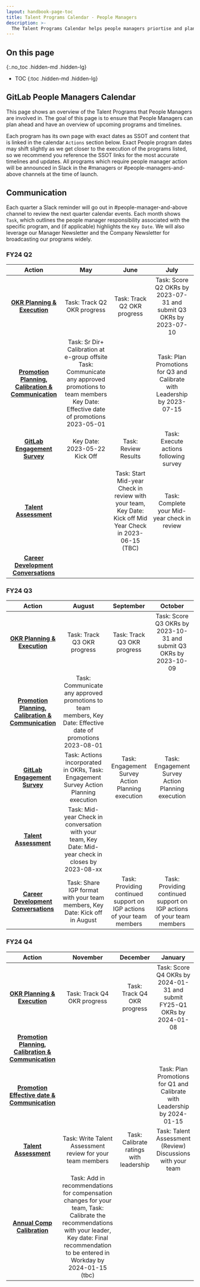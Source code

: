 ```yaml
---
layout: handbook-page-toc
title: Talent Programs Calendar - People Managers
description: >-
  The Talent Programs Calendar helps people managers priortise and plan ahead. It is the one overview that shows all Talent Programs that require people manager input and execution. 
---
```


## On this page
{:.no_toc .hidden-md .hidden-lg}

- TOC
{:toc .hidden-md .hidden-lg}

## GitLab People Managers Calendar 

This page shows an overview of the Talent Programs that People Managers are involved in. The goal of this page is to ensure that People Managers can plan ahead and have an overview of upcoming programs and timelines.

Each program has its own page with exact dates as SSOT and content that is linked in the calendar `Actions` section below. Exact People program dates may shift slightly as we get closer to the execution of the programs listed, so we recommend you reference the SSOT links for the most accurate timelines and updates. All programs which require people manager action will be announced in Slack in the #managers or #people-managers-and-above channels at the time of launch.

## Communication

Each quarter a Slack reminder will go out in #people-manager-and-above channel to review the next quarter calendar events. Each month shows `Task`, which outlines the people manager responsibility associated with the specific program, and (if applicable) highlights the `Key Date`. We will also leverage our Manager Newsletter and the Company Newsletter for broadcasting our programs widely. 

### FY24 Q2

| **Action**                             | **May**                                | **June**                         | **July**           |
|:--------------------------------------:|:--------------------------------------:|:--------------------------------------:|:--------------------------------------:|
| **[OKR Planning & Execution](https://about.gitlab.com/company/okrs/)**                              | Task: Track Q2 OKR progress | Task: Track Q2 OKR progress                                | Task: Score Q2 OKRs by 2023-07-31 and submit Q3 OKRs by 2023-07-10   |
| **[Promotion Planning, Calibration & Communication](https://about.gitlab.com/handbook/people-group/promotions-transfers/#quarterly-promotion-calibration-process--timeline)**          | Task: Sr Dir+ Calibration at e-group offsite <br> Task: Communicate any approved promotions to team members <br> Key Date: Effective date of promotions 2023-05-01<br>  |                                  | Task: Plan Promotions for Q3 and Calibrate with Leadership by 2023-07-15      |
| **[GitLab Engagement Survey](https://about.gitlab.com/handbook/people-group/engagement/)**                  | Key Date: 2023-05-22 Kick Off                    | Task: Review Results                  | Task: Execute actions following survey   |
| **[Talent Assessment](https://about.gitlab.com/handbook/people-group/talent-assessment/)** |                            |Task: Start Mid-year Check in review with your team, Key Date: Kick off Mid Year Check in 2023-06-15 (TBC)  | Task: Complete your Mid-year check in review                   | 
| **[Career Development Conversations](https://about.gitlab.com/handbook/people-group/learning-and-development/career-development/)**          |                                        |                                  |                    |

### FY24 Q3

| **Action**                                    | **August**                   | **September** | **October**        |
|:---------------------------------------------:|:----------------------------:|:-------------:|:------------------:|
| **[OKR Planning & Execution](https://about.gitlab.com/company/okrs/)** | Task: Track Q3 OKR progress | Task: Track Q3 OKR progress                                | Task: Score Q3 OKRs by 2023-10-31 and submit Q3 OKRs by 2023-10-09   |
| **[Promotion Planning, Calibration & Communication](https://about.gitlab.com/handbook/people-group/promotions-transfers/#quarterly-promotion-calibration-process--timeline)**          | Task: Communicate any approved promotions to team members, Key Date: Effective date of promotions 2023-08-01  |                                  |                          |
| **[GitLab Engagement Survey](https://about.gitlab.com/handbook/people-group/engagement/)**                  | Task: Actions incorporated in OKRs, Task: Engagement Survey Action Planning execution    | Task: Engagement Survey Action Planning execution               | Task: Engagement Survey Action Planning execution    | 
| **[Talent Assessment](https://about.gitlab.com/handbook/people-group/talent-assessment/)** |   Task: Mid-year Check in conversation with your team, Key Date: Mid-year check in closes by 2023-08-xx |                          |                     |
| **[Career Development Conversations](https://about.gitlab.com/handbook/people-group/learning-and-development/career-development/)**          | Task: Share IGP format with your team members, Key Date: Kick off in August           | Task: Providing continued support on IGP actions of your team members     | Task: Providing continued support on IGP actions of your team members                     |


### FY24 Q4

| **Action**                                    | **November**                | **December**        | **January**                            |
|:---------------------------------------------:|:---------------------------:|:-------------------:|:-------------------:|
| **[OKR Planning & Execution](https://about.gitlab.com/company/okrs/)** | Task: Track Q4 OKR progress | Task: Track Q4 OKR progress                                | Task: Score Q4 OKRs by 2024-01-31 and submit FY25-Q1 OKRs by 2024-01-08   | 
| **[Promotion Planning, Calibration & Communication](https://about.gitlab.com/handbook/people-group/promotions-transfers/#quarterly-promotion-calibration-process--timeline)**          |                  | 
| **[Promotion Effective date & Communication](https://about.gitlab.com/handbook/people-group/promotions-transfers/#quarterly-promotion-calibration-process--timeline)**  |                             |                     | Task: Plan Promotions for Q1 and Calibrate with Leadership by 2024-01-15 |
| **[Talent Assessment](https://about.gitlab.com/handbook/people-group/talent-assessment/)**                         | Task: Write Talent Assessment review for your team members | Task: Calibrate ratings with leadership | Task: Talent Assessment (Review) Discussions with your team |
| **[Annual Comp Calibration](https://about.gitlab.com/handbook/total-rewards/compensation/compensation-review-cycle/)**                   |Task: Add in recommendations for compensation changes for your team, Task: Calibrate the recommendations with your leader, Key date: Final recommendation to be entered in Workday by 2024-01-15 (tbc)                    |
